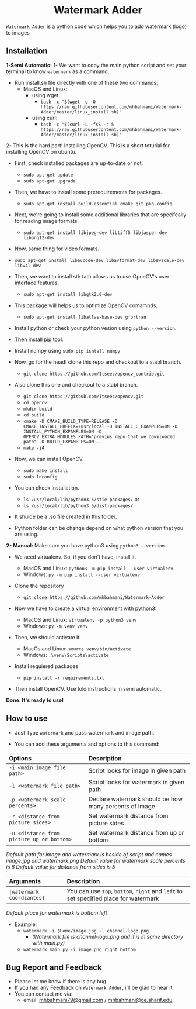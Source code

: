 <h1 align="center">Watermark Adder</h1>

`Watermark Adder` is a python code which helps you to add watermark (logo) to images

## Installation
****1-Semi Automatic:****
1- We want to copy the main python script and set your terminal to know `watermark` as a command.
- Run install.sh file directly with one of these two commands:
  - MacOS and Linux:
    - using wget:
      * `bash -c "$(wget -q -O- https://raw.githubusercontent.com/mhbahmani/Watermark-Adder/master/linux_install.sh)"`
    - using curl:
      * `bash -c "$(curl -L -fsS -r 5 https://raw.githubusercontent.com/mhbahmani/Watermark-Adder/master/linux_install.sh)"`

2- This is the hard part! Installing OpenCV. This is a short toturial for installing OpenCV on ubuntu.

  - First, check installed packages are up-to-date or not.
    * `sudo apt-get update`
    * `sudo apt-get upgrade`

  - Then, we have to install some prerequirements for packages.
    * `sudo apt-get install build-essential cmake git pkg-config`

  - Next, we're going to install some additional libraries that are specifcally for reading image formats.
    * `sudo apt-get install libjpeg-dev libtiff5 libjasper-dev libpng12-dev`

  - Now, same thing for video formats.
   * `sudo apt-get install libavcode-dev libavformat-dev libswscale-dev libv4l-dev`

  - Then, we want to install sth tath allows us to use OpneCV's user interface features.
    * `sudo apt-get install libgtk2.0-dev`

  - This package will helps us to optimize OpenCV comamnds.
    * `sudo apt-get install libatlas-base-dev gfortran`

  - Install python or check your python vesion using `python --version`.
  - Then install pip tool.
  - Install numpy using `sudo pip isntall numpy`

  - Now, go for the head! clone this repo and checkout to a stabl branch.
    * `git clone https://github.com/Itseez/opencv_contrib.git`

  - Also clone this one and checkout to a stabl branch.
    * `git clone https://gitbub.com/Itseez/opencv.git`
    * `cd opencv`
    * `mkdir build`
    * `cd build`
    * `cmake -D CMAKE_BUILD_TYPE=RELEASE -D CMAKE_INSTALL_PREFIX=/usr/local -D INSTALL_C_EXAMPLES=ON -D INSTALL_PYTHON_EXPAMPLES=ON -D OPENCV_EXTRA_MODULES_PATH="previus repo that we downloaded path" -D BUILD_EXPAMPLES=ON ..`
     * `make -j4`

  - Now, we can install OpenCV.
    * `sudo make install`
    * `sudo ldconfig`

  - You can check installation.
    * `ls /usr/local/lib/python3.5/stie-packages/`
  or
    * `ls /usr/local/lib/python3.5/dist-packages/`

  - It shulde be a .so file created in this folder.
  - Python folder can be change depend on what python version that you are using.


****2- Manual:****
Make sure you have python3 using `python3 --version`
- We need virtualenv. So, if you don't have, install it.
  - MacOS and Linux: `python3 -m pip install --user virtualenv`
  - Windows: `py -m pip install --user virtualenv`

- Clone the repository
  - `git clone https://github.com/mhbahmani/Watermark-Adder`

- Now we have to create a virtual environment with python3:
  - MacOS and Linux: `virtualenv -p python3 venv`
  - Windows: `py -m venv venv`

- Then, we should activate it:
  - MacOs and Linux: `source venv/bin/activate`
  - Windows: `.\venv\Scripts\activate`

- Install requiered packages:
  - `pip install -r requirements.txt`

- Then install OpenCV. Use told instructions in semi automatic.

**Done. It's ready to use!**

## How to use
- Just Type `watermark` and pass watermark and image path. 

- You can add these arguments and options to this command:

| **Options**                              | **Description**                                       |
|:-----------------------------------------|:------------------------------------------------------|
|`-i <main image file path>`               | Script looks for image in given path                  |
|`-l <watermark file path>`                | Script looks for watermark in given path              |
|`-p <watermark scale percents>`           | Declare watermark should be how many percents of image|
|`-r <distance from picture sides>`        | Set watermark distance from picture sides             |
|`-u <distance from picture up or bottom>` | Set watermark distance from up or bottom              |

*Default path for image and watermark is beside of script and names image.jpg and watermark.png*
*Default value for watermark scale percents is 6*
*Default value for distance from sides is 5*

| **Arguments**                     | **Description**                                       |
|:----------------------------------|:------------------------------------------------------|
|`[watermark coordiantes]`          | You can use `top`, `bottom`, `right` and `left` to set specified place for watermark |

*Default place for watermark is bottom left*

- Example:
  - `watermark -i $Home/image.jpg -l channel-logo.png`
    - *(Watermark file is channel-logo.png and it is in same directory with main.py)*
  -  `watermark main.py -i image.png right bottom`
  
## Bug Report and Feedback
 * Please let me know if there is any bug
 * If you had any Feedback on `Watermark Adder`, i'll be glad to hear it.
 * You can contact me via:
   * email: mhbahmani79@gmail.com / mhbahmani@ce.sharif.edu
